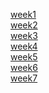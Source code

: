 [week1](week1/theory/week1.md)<br>
[week2](week2/theory/week2.md)<br>
[week3](week3/theory/week3.md)<br>
[week4](week4/theory/week4.md)<br>
[week5](week5/theory/week5.md)<br>
[week6](week7/theory/week6.md)<br>
[week7](week7/theory/week7.md)<br>
